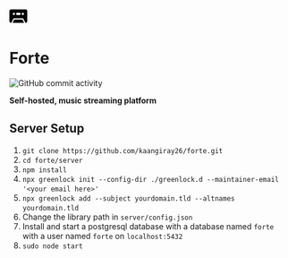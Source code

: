 ![forte](client/src/public/images/favicon.svg)
# Forte
![GitHub commit activity](https://img.shields.io/github/commit-activity/m/kaangiray26/forte)

**Self-hosted, music streaming platform**

## Server Setup
1. `git clone https://github.com/kaangiray26/forte.git`
2. `cd forte/server`
3. `npm install`
4. `npx greenlock init --config-dir ./greenlock.d --maintainer-email '<your email here>'`
5. `npx greenlock add --subject yourdomain.tld --altnames yourdomain.tld`
6. Change the library path in `server/config.json`
7. Install and start a postgresql database with a database named `forte` with a user named `forte` on `localhost:5432`
8. `sudo node start`